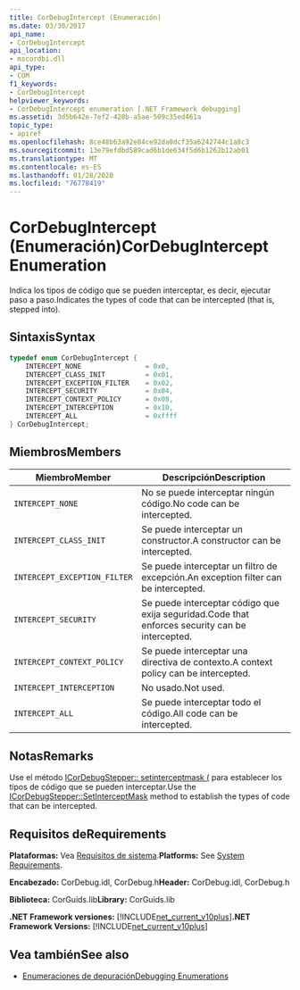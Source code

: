 ```yaml
---
title: CorDebugIntercept (Enumeración)
ms.date: 03/30/2017
api_name:
- CorDebugIntercept
api_location:
- mscordbi.dll
api_type:
- COM
f1_keywords:
- CorDebugIntercept
helpviewer_keywords:
- CorDebugIntercept enumeration [.NET Framework debugging]
ms.assetid: 3d5b642e-7ef2-428b-a5ae-509c35ed461a
topic_type:
- apiref
ms.openlocfilehash: 8ce48b63a92e84ce92da0dcf35a6242744c1a8c3
ms.sourcegitcommit: 13e79efdbd589cad6b1de634f5d6b1262b12ab01
ms.translationtype: MT
ms.contentlocale: es-ES
ms.lasthandoff: 01/28/2020
ms.locfileid: "76778419"
---
```

# <a name="cordebugintercept-enumeration"></a><span data-ttu-id="de783-102">CorDebugIntercept (Enumeración)</span><span class="sxs-lookup"><span data-stu-id="de783-102">CorDebugIntercept Enumeration</span></span>
<span data-ttu-id="de783-103">Indica los tipos de código que se pueden interceptar, es decir, ejecutar paso a paso.</span><span class="sxs-lookup"><span data-stu-id="de783-103">Indicates the types of code that can be intercepted (that is, stepped into).</span></span>  
  
## <a name="syntax"></a><span data-ttu-id="de783-104">Sintaxis</span><span class="sxs-lookup"><span data-stu-id="de783-104">Syntax</span></span>  
  
```cpp  
typedef enum CorDebugIntercept {  
    INTERCEPT_NONE                = 0x0,  
    INTERCEPT_CLASS_INIT          = 0x01,  
    INTERCEPT_EXCEPTION_FILTER    = 0x02,  
    INTERCEPT_SECURITY            = 0x04,  
    INTERCEPT_CONTEXT_POLICY      = 0x08,  
    INTERCEPT_INTERCEPTION        = 0x10,  
    INTERCEPT_ALL                 = 0xffff  
} CorDebugIntercept;  
```  
  
## <a name="members"></a><span data-ttu-id="de783-105">Miembros</span><span class="sxs-lookup"><span data-stu-id="de783-105">Members</span></span>  
  
|<span data-ttu-id="de783-106">Miembro</span><span class="sxs-lookup"><span data-stu-id="de783-106">Member</span></span>|<span data-ttu-id="de783-107">Descripción</span><span class="sxs-lookup"><span data-stu-id="de783-107">Description</span></span>|  
|------------|-----------------|  
|`INTERCEPT_NONE`|<span data-ttu-id="de783-108">No se puede interceptar ningún código.</span><span class="sxs-lookup"><span data-stu-id="de783-108">No code can be intercepted.</span></span>|  
|`INTERCEPT_CLASS_INIT`|<span data-ttu-id="de783-109">Se puede interceptar un constructor.</span><span class="sxs-lookup"><span data-stu-id="de783-109">A constructor can be intercepted.</span></span>|  
|`INTERCEPT_EXCEPTION_FILTER`|<span data-ttu-id="de783-110">Se puede interceptar un filtro de excepción.</span><span class="sxs-lookup"><span data-stu-id="de783-110">An exception filter can be intercepted.</span></span>|  
|`INTERCEPT_SECURITY`|<span data-ttu-id="de783-111">Se puede interceptar código que exija seguridad.</span><span class="sxs-lookup"><span data-stu-id="de783-111">Code that enforces security can be intercepted.</span></span>|  
|`INTERCEPT_CONTEXT_POLICY`|<span data-ttu-id="de783-112">Se puede interceptar una directiva de contexto.</span><span class="sxs-lookup"><span data-stu-id="de783-112">A context policy can be intercepted.</span></span>|  
|`INTERCEPT_INTERCEPTION`|<span data-ttu-id="de783-113">No usado.</span><span class="sxs-lookup"><span data-stu-id="de783-113">Not used.</span></span>|  
|`INTERCEPT_ALL`|<span data-ttu-id="de783-114">Se puede interceptar todo el código.</span><span class="sxs-lookup"><span data-stu-id="de783-114">All code can be intercepted.</span></span>|  
  
## <a name="remarks"></a><span data-ttu-id="de783-115">Notas</span><span class="sxs-lookup"><span data-stu-id="de783-115">Remarks</span></span>  
 <span data-ttu-id="de783-116">Use el método [ICorDebugStepper:: setinterceptmask (](icordebugstepper-setinterceptmask-method.md) para establecer los tipos de código que se pueden interceptar.</span><span class="sxs-lookup"><span data-stu-id="de783-116">Use the [ICorDebugStepper::SetInterceptMask](icordebugstepper-setinterceptmask-method.md) method to establish the types of code that can be intercepted.</span></span>  
  
## <a name="requirements"></a><span data-ttu-id="de783-117">Requisitos de</span><span class="sxs-lookup"><span data-stu-id="de783-117">Requirements</span></span>  
 <span data-ttu-id="de783-118">**Plataformas:** Vea [Requisitos de sistema](../../../../docs/framework/get-started/system-requirements.md).</span><span class="sxs-lookup"><span data-stu-id="de783-118">**Platforms:** See [System Requirements](../../../../docs/framework/get-started/system-requirements.md).</span></span>  
  
 <span data-ttu-id="de783-119">**Encabezado:** CorDebug.idl, CorDebug.h</span><span class="sxs-lookup"><span data-stu-id="de783-119">**Header:** CorDebug.idl, CorDebug.h</span></span>  
  
 <span data-ttu-id="de783-120">**Biblioteca:** CorGuids.lib</span><span class="sxs-lookup"><span data-stu-id="de783-120">**Library:** CorGuids.lib</span></span>  
  
 <span data-ttu-id="de783-121">**.NET Framework versiones:** [!INCLUDE[net_current_v10plus](../../../../includes/net-current-v10plus-md.md)]</span><span class="sxs-lookup"><span data-stu-id="de783-121">**.NET Framework Versions:** [!INCLUDE[net_current_v10plus](../../../../includes/net-current-v10plus-md.md)]</span></span>  
  
## <a name="see-also"></a><span data-ttu-id="de783-122">Vea también</span><span class="sxs-lookup"><span data-stu-id="de783-122">See also</span></span>

- [<span data-ttu-id="de783-123">Enumeraciones de depuración</span><span class="sxs-lookup"><span data-stu-id="de783-123">Debugging Enumerations</span></span>](debugging-enumerations.md)
